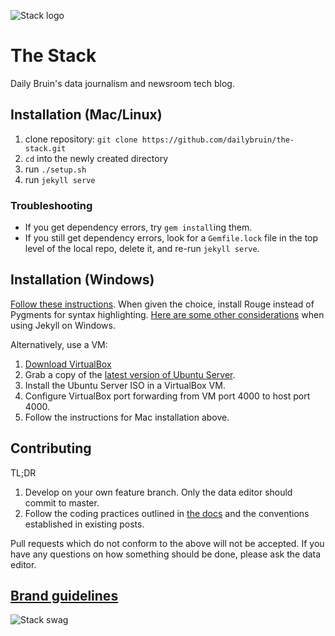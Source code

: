![Stack logo](https://raw.githubusercontent.com/dailybruin/the-stack/master/img/nameplate%402x.png)

# The Stack

Daily Bruin's data journalism and newsroom tech blog.

## Installation (Mac/Linux)

1. clone repository: `git clone https://github.com/dailybruin/the-stack.git`
2. `cd` into the newly created directory
3. run `./setup.sh`
3. run `jekyll serve`

### Troubleshooting

- If you get dependency errors, try `gem install`ing them.
- If you still get dependency errors, look for a `Gemfile.lock` file in the top level of the local repo, delete it, and re-run `jekyll serve`.

## Installation (Windows)

[Follow these instructions](http://jekyll-windows.juthilo.com).
When given the choice, install Rouge instead of Pygments for syntax highlighting.
[Here are some other considerations](http://jekyllrb.com/docs/windows/) when
using Jekyll on Windows.

Alternatively, use a VM:

1. [Download VirtualBox](https://www.virtualbox.org)
2. Grab a copy of the [latest version of Ubuntu Server](http://www.ubuntu.com/download).
3. Install the Ubuntu Server ISO in a VirtualBox VM.
4. Configure VirtualBox port forwarding from VM port 4000 to host port 4000.
5. Follow the instructions for Mac installation above.

## Contributing

TL;DR

1. Develop on your own feature branch. Only the data editor should commit to master.
2. Follow the coding practices outlined in [the docs](https://github.com/dailybruin/the-stack/tree/master/docs) and the conventions established in existing posts.

Pull requests which do not conform to the above will not be accepted. If you have any questions on how something should be done, please ask the data editor.

## [Brand guidelines](https://github.com/dailybruin/brand/tree/master/stack)

![Stack swag](http://i.imgur.com/L5kgSYu.png)
